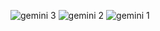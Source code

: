 ![gemini 3](https://github.com/user-attachments/assets/854daf3f-6018-43f6-80f8-30d83f49c0fe)
![gemini 2](https://github.com/user-attachments/assets/4db6f655-a28a-44eb-b459-adb10c7bbfaf)
![gemini 1](https://github.com/user-attachments/assets/8731556a-3cc5-474f-8c3c-d2374de22d7a)
